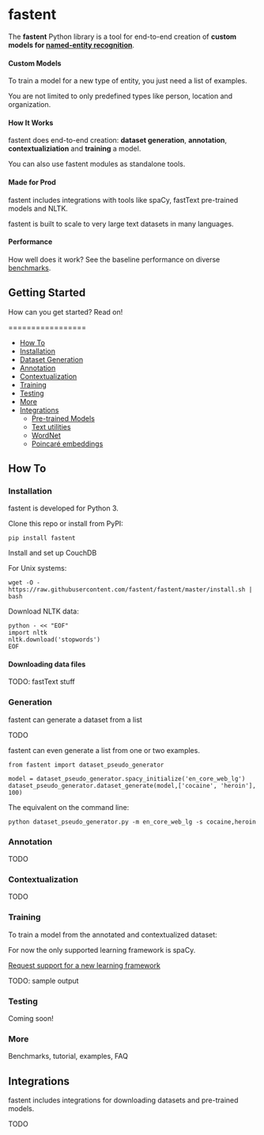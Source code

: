 # fastent
The **fastent** Python library is a tool for end-to-end creation of **custom models for [named-entity recognition](https://en.wikipedia.org/wiki/Named-entity_recognition)**.

#### Custom Models
To train a model for a new type of entity, you just need a list of examples.

You are not limited to only predefined types like person, location and organization.

#### How It Works
fastent does end-to-end creation: **dataset generation**, **annotation**, **contextualiziation** and **training** a model.

You can also use fastent modules as standalone tools.

#### Made for Prod
fastent includes integrations with tools like spaCy, fastText pre-trained models and NLTK.

fastent is built to scale to very large text datasets in many languages.

#### Performance
How well does it work?  See the baseline performance on diverse [benchmarks](/benchmarks).

## Getting Started
How can you get started?  Read on!

=================
<!--ts-->
* [How To](#usage)
 * [Installation](#installation)
 * [Dataset Generation](#generation)
 * [Annotation](#annotation)
 * [Contextualization](#contextualization)
 * [Training](#training)
 * [Testing](#testing)
 * [More](#more)
* [Integrations](#advanced)
    * [Pre-trained Models](#pre-trained-models)
    * [Text utilities](#text-utilities)
    * [WordNet](#wordnet)
    * [Poincaré embeddings](#poincare-embeddings)
<!--te-->

## How To
### Installation

fastent is developed for Python 3.

Clone this repo or install from PyPI:
```
pip install fastent
```

Install and set up CouchDB

For Unix systems:
```
wget -O - https://raw.githubusercontent.com/fastent/fastent/master/install.sh | bash
```

Download NLTK data:
```
python - << "EOF"
import nltk
nltk.download('stopwords')
EOF
```

#### Downloading data files
TODO: fastText stuff

### Generation
fastent can generate a dataset from a list

TODO

fastent can even generate a list from one or two examples.
```
from fastent import dataset_pseudo_generator

model = dataset_pseudo_generator.spacy_initialize('en_core_web_lg')
dataset_pseudo_generator.dataset_generate(model,['cocaine', 'heroin'], 100)
```

The equivalent on the command line:
```
python dataset_pseudo_generator.py -m en_core_web_lg -s cocaine,heroin
```

### Annotation
TODO

### Contextualization
TODO

### Training
To train a model from the annotated and contextualized dataset:

For now the only supported learning framework is spaCy.

[Request support for a new learning framework](https://github.com/fastent/fastent/issues/new?labels=Models&title=New+learning+framework+support+request:)

TODO: sample output

### Testing
Coming soon!

### More
Benchmarks, tutorial, examples, FAQ

## Integrations
fastent includes integrations for downloading datasets and pre-trained models.

TODO
